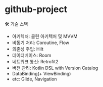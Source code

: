 # github-project

🛠️ 기술 스택
- 아키텍처: 클린 아키텍처 및 MVVM
- 비동기 처리: Coroutine, Flow
- 의존성 주입: Hilt
- 데이터베이스: Room
- 네트워크 통신: Retrofit2
- 버전 관리: Kotlin DSL with Version Catalog 
- DataBinding(+ ViewBinding)
- etc: Glide, Navigation

